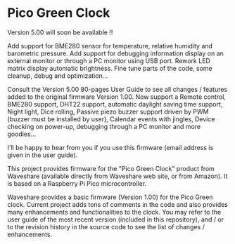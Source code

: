 # Pico Green Clock
Version 5.00 will soon be available !!

Add support for BME280 sensor for temperature, relative humidity and barometric pressure.
Add support for debugging information display on an external monitor or through a PC monitor using USB port.
Rework LED matrix display automatic brightness.
Fine tune parts of the code, some cleanup, debug and optimization...

Consult the Version 5.00 80-pages User Guide to see all changes / features added to the original firmware Version 1.00. 
Now support a Remote control, BME280 support, DHT22 support, automatic daylight saving time support, Night light, Dice rolling, Passive piezo buzzer support driven by PWM (buzzer must be installed by user), Calendar events with jingles, Device checking on power-up, debugging through a PC monitor and more goodies...

I'll be happy to hear from you if you use this firmware (email address is given in the user guide).

This project provides firmware for the "Pico Green Clock" product from Waveshare (available directly from Waveshare web site, or from Amazon).
It is based on a Raspberry Pi Pico microcontroller.

Waveshare provides a basic firmware (Version 1.00) for the Pico Green clock. Current project adds tons of comments in the code and also provides many
enhancements and functionalities to the clock. You may refer to the user guide of the most recent version (included in this repository), and / or to the revision history in the source code to see the list of changes / enhancements.
